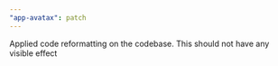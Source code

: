 ```yaml
---
"app-avatax": patch
---
```


Applied code reformatting on the codebase. This should not have any visible effect
